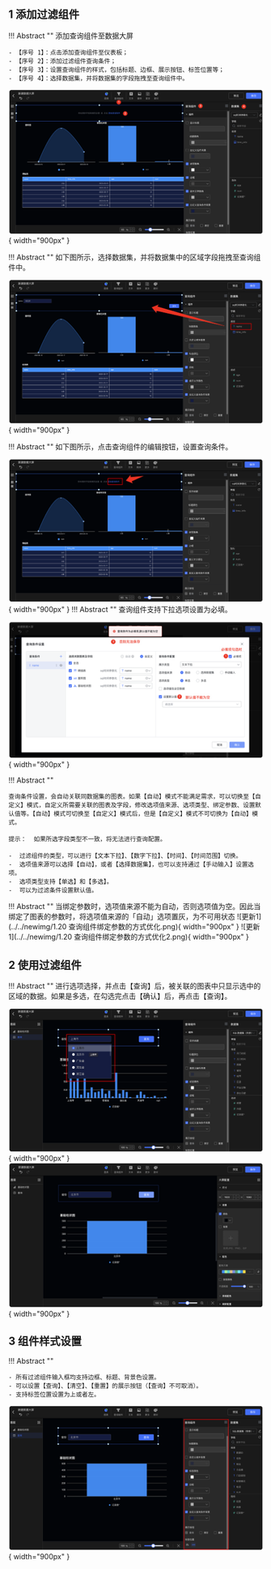 ## 1 添加过滤组件
!!! Abstract ""
	添加查询组件至数据大屏
	
	- 【序号 1】：点击添加查询组件至仪表板；
	- 【序号 2】：添加过滤组件查询条件；
	- 【序号 3】：设置查询组件的样式，包括标题、边框、展示按钮、标签位置等；
	- 【序号 4】：选择数据集，并将数据集的字段拖拽至查询组件中。

![过滤组件_标题设置](../../img/dashboard_generation/数据大屏查询组件.png){ width="900px" }

!!! Abstract ""
	如下图所示，选择数据集，并将数据集中的区域字段拖拽至查询组件中。

![过滤组件_位置调整](../../img/dashboard_generation/添加过滤字段.png){ width="900px" }

!!! Abstract ""
	如下图所示，点击查询组件的编辑按钮，设置查询条件。

![过滤组件_位置调整](../../img/dashboard_generation/点击添加查询条件.png){ width="900px" }
!!! Abstract ""
	查询组件支持下拉选项设置为必填。

![过滤组件_位置调整](../../img/dashboard_generation/必选项和默认值.png){ width="900px" }


!!! Abstract ""

	查询条件设置，会自动关联同数据集的图表。如果【自动】模式不能满足需求，可以切换至【自定义】模式，自定义所需要关联的图表及字段，修改选项值来源、选项类型、绑定参数、设置默认值等。【自动】模式可切换至【自定义】模式后，但是【自定义】模式不可切换为【自动】模式。

	提示：  如果所选字段类型不一致，将无法进行查询配置。

	-  过滤组件的类型，可以进行【文本下拉】、【数字下拉】、【时间】、【时间范围】切换。
	-  选项值来源可以选择【自动】，或者【选择数据集】，也可以支持通过【手动输入】设置选项。
	-  选项类型支持【单选】和【多选】。
	-  可以为过滤条件设置默认值。

!!! Abstract ""
	当绑定参数时，选项值来源不能为自动，否则选项值为空。因此当绑定了图表的参数时，将选项值来源的「自动」选项置灰，为不可用状态
	![更新1](../../newimg/1.20 查询组件绑定参数的方式优化.png){ width="900px" }
	![更新1](../../newimg/1.20 查询组件绑定参数的方式优化2.png){ width="900px" }

## 2 使用过滤组件
!!! Abstract ""
	进行选项选择，并点击【查询】后，被关联的图表中只显示选中的区域的数据。如果是多选，在勾选完点击【确认】后，再点击【查询】。

![过滤组件_位置调整](../../img/dashboard_generation/数据大屏过滤组件勾选值.png){ width="900px" }
![过滤组件_位置调整](../../img/dashboard_generation/数据大屏过滤查询.png){ width="900px" }

## 3 组件样式设置

!!! Abstract ""

	- 所有过滤组件输入框均支持边框、标题、背景色设置。
	- 可以设置【查询】、【清空】、【重置】的展示按钮（【查询】不可取消）。
	- 支持标签位置设置为上或者左。

![过滤组件_输入框](../../img/dashboard_generation/数据大屏过滤组件样式.png){ width="900px" }



